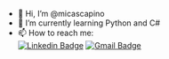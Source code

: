 - 👋 Hi, I’m @micascapino
- 🌱 I’m currently learning Python and C# 
- 📫 How to reach me: 
<br/> [![Linkedin Badge](https://img.shields.io/badge/-Micaela--Scapino-blue?style=for-the-badge&logo=Linkedin&logoColor=white&link=https://www.linkedin.com/in/micaela-scapino/)](https://www.linkedin.com/in/micaela-scapino/) [![Gmail Badge](https://img.shields.io/badge/-micascapinomdq@gmail.com-c14438?style=for-the-badge&logo=Gmail&logoColor=white&link=mailto:micascapinomdq@gmail.com)](mailto:micascapinomdq@gmail.com) 



<!---
micascapino/micascapino is a ✨ special ✨ repository because its `README.md` (this file) appears on your GitHub profile.
You can click the Preview link to take a look at your changes.
--->

